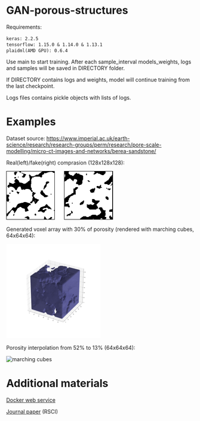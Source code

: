 # GAN-porous-structures
Requirements:

    keras: 2.2.5
    tensorflow: 1.15.0 & 1.14.0 & 1.13.1
    plaidml(AMD GPU): 0.6.4

Use main to start training. After each sample_interval models_weights, logs and samples will be saved in DIRECTORY folder.

If DIRECTORY contains logs and weights, model will continue training from the last checkpoint. 

Logs files contains pickle objects with lists of logs.

# Examples

Dataset source: https://www.imperial.ac.uk/earth-science/research/research-groups/perm/research/pore-scale-modelling/micro-ct-images-and-networks/berea-sandstone/

Real(left)/fake(right) comprasion (128x128x128):

![real/fake](https://github.com/erikrause/GAN-porous-structures/blob/master/examples/real-fake.png)

Generated voxel array with 30% of porosity (rendered with marching cubes, 64x64x64):

<img src="https://github.com/erikrause/GAN-porous-structures/blob/master/examples/14.png" alt="marching cubes" width="50%"/>

Porosity interpolation from 52% to 13% (64x64x64):

<img src="https://github.com/erikrause/GAN-porous-structures/blob/master/examples/from%2040%25%20to%2087%25.gif" alt="marching cubes" width="50%"/>

# Additional materials

[Docker web service](https://hub.docker.com/repository/docker/erikrause/porous_generator)

[Journal paper](https://doi.org/10.51790/2712-9942-2020-1-3-4) (RSCI)
